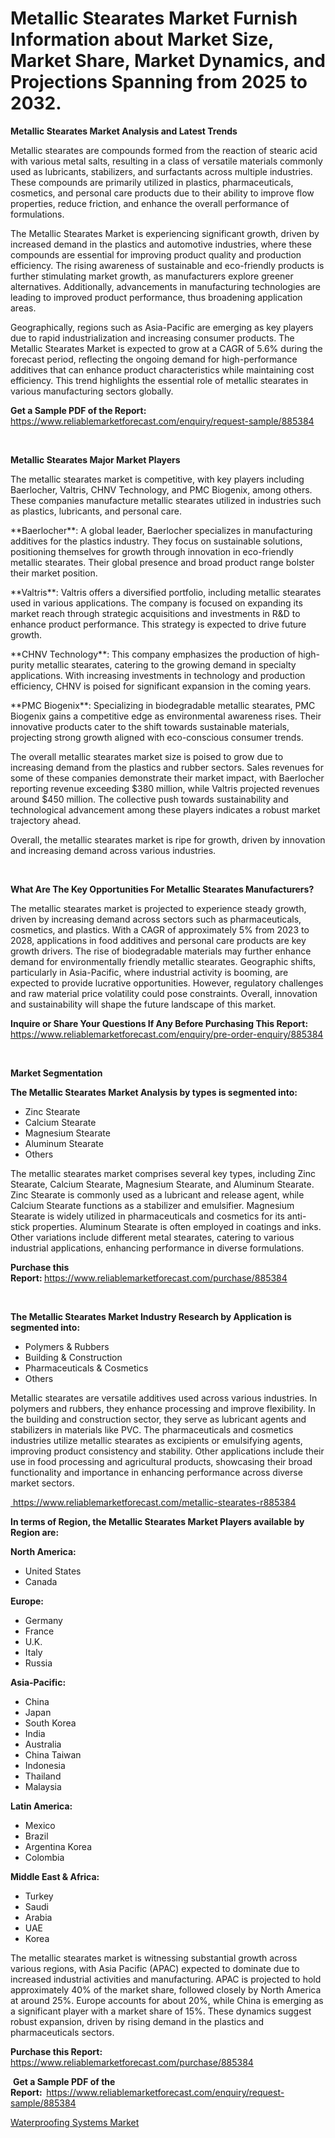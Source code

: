 <p><h1>Metallic Stearates Market Furnish Information about Market Size, Market Share, Market Dynamics, and Projections Spanning from 2025 to 2032.</h1></p><p><strong>Metallic Stearates Market Analysis and Latest Trends</strong></p>
<p><p>Metallic stearates are compounds formed from the reaction of stearic acid with various metal salts, resulting in a class of versatile materials commonly used as lubricants, stabilizers, and surfactants across multiple industries. These compounds are primarily utilized in plastics, pharmaceuticals, cosmetics, and personal care products due to their ability to improve flow properties, reduce friction, and enhance the overall performance of formulations.</p><p>The Metallic Stearates Market is experiencing significant growth, driven by increased demand in the plastics and automotive industries, where these compounds are essential for improving product quality and production efficiency. The rising awareness of sustainable and eco-friendly products is further stimulating market growth, as manufacturers explore greener alternatives. Additionally, advancements in manufacturing technologies are leading to improved product performance, thus broadening application areas.</p><p>Geographically, regions such as Asia-Pacific are emerging as key players due to rapid industrialization and increasing consumer products. The Metallic Stearates Market is expected to grow at a CAGR of 5.6% during the forecast period, reflecting the ongoing demand for high-performance additives that can enhance product characteristics while maintaining cost efficiency. This trend highlights the essential role of metallic stearates in various manufacturing sectors globally.</p></p>
<p><strong>Get a Sample PDF of the Report:&nbsp;</strong> <a href="https://www.reliablemarketforecast.com/enquiry/request-sample/885384?utm_campaign=3178&utm_medium=2&utm_source=Github&utm_content=ia&utm_term=01042025&utm_id=metallic-stearates">https://www.reliablemarketforecast.com/enquiry/request-sample/885384</a></p>
<p>&nbsp;</p>
<p><strong>Metallic Stearates Major Market Players</strong></p>
<p><p>The metallic stearates market is competitive, with key players including Baerlocher, Valtris, CHNV Technology, and PMC Biogenix, among others. These companies manufacture metallic stearates utilized in industries such as plastics, lubricants, and personal care.</p><p>**Baerlocher**: A global leader, Baerlocher specializes in manufacturing additives for the plastics industry. They focus on sustainable solutions, positioning themselves for growth through innovation in eco-friendly metallic stearates. Their global presence and broad product range bolster their market position.</p><p>**Valtris**: Valtris offers a diversified portfolio, including metallic stearates used in various applications. The company is focused on expanding its market reach through strategic acquisitions and investments in R&D to enhance product performance. This strategy is expected to drive future growth.</p><p>**CHNV Technology**: This company emphasizes the production of high-purity metallic stearates, catering to the growing demand in specialty applications. With increasing investments in technology and production efficiency, CHNV is poised for significant expansion in the coming years.</p><p>**PMC Biogenix**: Specializing in biodegradable metallic stearates, PMC Biogenix gains a competitive edge as environmental awareness rises. Their innovative products cater to the shift towards sustainable materials, projecting strong growth aligned with eco-conscious consumer trends.</p><p>The overall metallic stearates market size is poised to grow due to increasing demand from the plastics and rubber sectors. Sales revenues for some of these companies demonstrate their market impact, with Baerlocher reporting revenue exceeding $380 million, while Valtris projected revenues around $450 million. The collective push towards sustainability and technological advancement among these players indicates a robust market trajectory ahead. </p><p>Overall, the metallic stearates market is ripe for growth, driven by innovation and increasing demand across various industries.</p></p>
<p>&nbsp;</p>
<p><strong>What Are The Key Opportunities For Metallic Stearates Manufacturers?</strong></p>
<p><p>The metallic stearates market is projected to experience steady growth, driven by increasing demand across sectors such as pharmaceuticals, cosmetics, and plastics. With a CAGR of approximately 5% from 2023 to 2028, applications in food additives and personal care products are key growth drivers. The rise of biodegradable materials may further enhance demand for environmentally friendly metallic stearates. Geographic shifts, particularly in Asia-Pacific, where industrial activity is booming, are expected to provide lucrative opportunities. However, regulatory challenges and raw material price volatility could pose constraints. Overall, innovation and sustainability will shape the future landscape of this market.</p></p>
<p><strong>Inquire or Share Your Questions If Any Before Purchasing This Report:</strong> <a href="https://www.reliablemarketforecast.com/enquiry/pre-order-enquiry/885384?utm_campaign=3178&utm_medium=2&utm_source=Github&utm_content=ia&utm_term=01042025&utm_id=metallic-stearates">https://www.reliablemarketforecast.com/enquiry/pre-order-enquiry/885384</a></p>
<p>&nbsp;</p>
<p><strong>Market Segmentation</strong></p>
<p><strong>The Metallic Stearates Market Analysis by types is segmented into:</strong></p>
<p><ul><li>Zinc Stearate</li><li>Calcium Stearate</li><li>Magnesium Stearate</li><li>Aluminum Stearate</li><li>Others</li></ul></p>
<p><p>The metallic stearates market comprises several key types, including Zinc Stearate, Calcium Stearate, Magnesium Stearate, and Aluminum Stearate. Zinc Stearate is commonly used as a lubricant and release agent, while Calcium Stearate functions as a stabilizer and emulsifier. Magnesium Stearate is widely utilized in pharmaceuticals and cosmetics for its anti-stick properties. Aluminum Stearate is often employed in coatings and inks. Other variations include different metal stearates, catering to various industrial applications, enhancing performance in diverse formulations.</p></p>
<p><strong>Purchase this Report:&nbsp;</strong><a href="https://www.reliablemarketforecast.com/purchase/885384?utm_campaign=3178&utm_medium=2&utm_source=Github&utm_content=ia&utm_term=01042025&utm_id=metallic-stearates">https://www.reliablemarketforecast.com/purchase/885384</a></p>
<p>&nbsp;</p>
<p><strong>The Metallic Stearates Market Industry Research by Application is segmented into:</strong></p>
<p><ul><li>Polymers & Rubbers</li><li>Building & Construction</li><li>Pharmaceuticals & Cosmetics</li><li>Others</li></ul></p>
<p><p>Metallic stearates are versatile additives used across various industries. In polymers and rubbers, they enhance processing and improve flexibility. In the building and construction sector, they serve as lubricant agents and stabilizers in materials like PVC. The pharmaceuticals and cosmetics industries utilize metallic stearates as excipients or emulsifying agents, improving product consistency and stability. Other applications include their use in food processing and agricultural products, showcasing their broad functionality and importance in enhancing performance across diverse market sectors.</p></p>
<p><a href="https://www.reliablemarketforecast.com/metallic-stearates-r885384?utm_campaign=3178&utm_medium=2&utm_source=Github&utm_content=ia&utm_term=01042025&utm_id=metallic-stearates">&nbsp;https://www.reliablemarketforecast.com/metallic-stearates-r885384</a></p>
<p><strong>In terms of Region, the Metallic Stearates Market Players available by Region are:</strong></p>
<p>
    <p> <strong> North America: </strong>
        <ul>
            <li>United States</li>
            <li>Canada</li>
        </ul>
        </p> 
    <p> <strong> Europe: </strong>
        <ul>
            <li>Germany</li>
            <li>France</li>
            <li>U.K.</li>
            <li>Italy</li>
            <li>Russia</li>
        </ul>
        </p> 
    <p> <strong> Asia-Pacific: </strong>
        <ul>
            <li>China</li>
            <li>Japan</li>
            <li>South Korea</li>
            <li>India</li>
            <li>Australia</li>
            <li>China Taiwan</li>
            <li>Indonesia</li>
            <li>Thailand</li>
            <li>Malaysia</li>
        </ul>
        </p> 
    <p> <strong> Latin America: </strong>
        <ul>
            <li>Mexico</li>
            <li>Brazil</li>
            <li>Argentina Korea</li>
            <li>Colombia</li>
        </ul>
        </p> 
    <p> <strong> Middle East & Africa: </strong>
        <ul>
            <li>Turkey</li>
            <li>Saudi</li>
            <li>Arabia</li>
            <li>UAE</li>
            <li>Korea</li>
        </ul>
    </p>
    </p>
<p><p>The metallic stearates market is witnessing substantial growth across various regions, with Asia Pacific (APAC) expected to dominate due to increased industrial activities and manufacturing. APAC is projected to hold approximately 40% of the market share, followed closely by North America at around 25%. Europe accounts for about 20%, while China is emerging as a significant player with a market share of 15%. These dynamics suggest robust expansion, driven by rising demand in the plastics and pharmaceuticals sectors.</p></p>
<p><strong>Purchase this Report: </strong><a href="https://www.reliablemarketforecast.com/purchase/885384?utm_campaign=3178&utm_medium=2&utm_source=Github&utm_content=ia&utm_term=01042025&utm_id=metallic-stearates">https://www.reliablemarketforecast.com/purchase/885384</a></p>
<p>&nbsp;<strong>Get a Sample PDF of the Report:&nbsp;&nbsp;</strong><a href="https://www.reliablemarketforecast.com/enquiry/request-sample/885384?utm_campaign=3178&utm_medium=2&utm_source=Github&utm_content=ia&utm_term=01042025&utm_id=metallic-stearates">https://www.reliablemarketforecast.com/enquiry/request-sample/885384</a></p>
<p><strong></strong></p>
<p><p><a href="https://github.com/daemluari/Market-Research-Report-List-1/blob/main/waterproofing-systems-market.md?utm_campaign=3178&utm_medium=2&utm_source=Github&utm_content=ia&utm_term=01042025&utm_id=metallic-stearates">Waterproofing Systems Market</a></p></p>